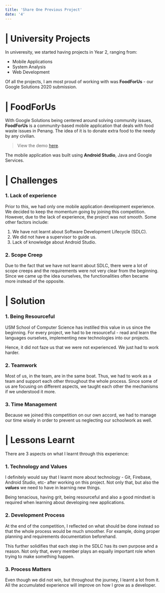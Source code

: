 ```yaml
---
title: 'Share One Previous Project'
date: '4'
---
```


# | University Projects
In univeresity, we started having projects in Year 2, ranging from:
- Mobile Applications
- System Analysis
- Web Development

Of all the projects, I am most proud of working with was **FoodForUs** - our Google Solutions 2020 
submission. 

# | FoodForUs
With Google Solutions being centered around solving community issues, **FoodForUs** is a 
community-based mobile application that deals with food waste issues in Penang. The idea of it 
is to donate extra food to the needy by any civilian.

> View the demo [here](https://www.youtube.com/watch?v=URb7_GEj3tg&feature=youtu.be).

The mobile application was built using **Android Studio**, Java and Google Services.

# | Challenges
### 1. Lack of experience
Prior to this, we had only one mobile application development experience. We decided to keep the 
momentum going by joining this competition. However, due to the lack of experience, the project 
was not smooth. Some other factors include:
1. We have not learnt about Software Development Lifecycle (SDLC).
2. We did not have a supervisor to guide us.
3. Lack of knowledge about Android Studio.

### 2. Scope Creep
Due to the fact that we have not learnt about SDLC, there were a lot of scope creeps and the 
requirements were not very clear from the beginning. Since we came up the idea ourselves, 
the functionalities often became more instead of the opposite.

# | Solution
### 1. Being Resourceful
USM School of Computer Science has instilled this value in us since the beginning. For every project, 
we had to be resourceful - read and learn the languages ourselves, implementing new technologies 
into our projects.

Hence, it did not faze us that we were not experienced. We just had to work harder.

### 2. Teamwork
Most of us, in the team, are in the same boat. Thus, we had to work as a team and support each other 
throughout the whole process. Since some of us are focusing on different aspects, we taught 
each other the mechanisms if we understood it more.

### 3. Time Management
Because we joined this competition on our own accord, we had to manage our time wisely in order to 
prevent us neglecting our schoolwork as well.

# | Lessons Learnt
There are 3 aspects on what I learnt through this experience:
### 1. Technology and Values
I definitely would say that I learnt more about technology - Git, Firebase, Android Studio, etc- after 
working on this project. Not only that, but also the ***values*** we need to have in learning new things.

Being tenacious, having grit, being resourceful and also a good mindset is required when learning about 
developing new applications.

### 2. Development Process
At the end of the competition, I reflected on what should be done instead so that the whole process would 
be much smoother. For example, doing proper planning and requirements documentation beforehand.

This further solidifies that each step in the SDLC has its own purpose and a reason. Not only that, 
every member plays an equally important role when trying to make something happen.

### 3. Process Matters
Even though we did not win, but throughout the journey, I learnt a lot from it. All the accumulated 
experience will improve on how I grow as a developer.